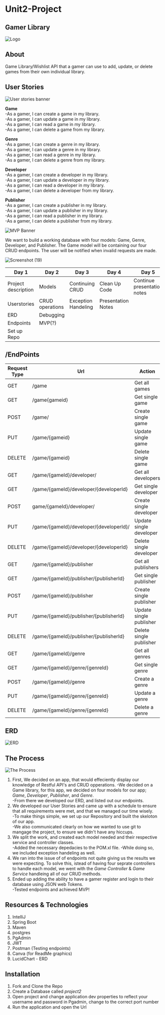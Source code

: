 # Unit2-Project

## Gamer Library
![Logo](https://user-images.githubusercontent.com/89564513/148089103-de9f071a-88a2-4a2e-88be-921b4823cfa2.png)

## About

Game Library/Wishlist API that a gamer can use to add, update, or delete games from their own individual library.

## User Stories
![User stories banner](https://user-images.githubusercontent.com/89564513/148093074-98f7b9c1-9b10-4f5f-a4d9-e65a03a82b2b.png)

**Game**<br>
  -As a gamer, I can create a game in my library.<br>
  -As a gamer, I can update a game in my library.<br>
  -As a gamer, I can read a game in my library.<br>
  -As a gamer, I can delete a game from my library.<br>

**Genre**<br>
  -As a gamer, I can create a genre in my library.<br>
  -As a gamer, I can update a genre in my library.<br>
  -As a gamer, I can read a genre in my library.<br>
  -As a gamer, I can delete a genre from my library.<br>

**Developer**<br>
  -As a gamer, I can create a developer in my library.<br>
  -As a gamer, I can update a developer in my library.<br>
  -As a gamer, I can read a developer in my library.<br>
  -As a gamer, I can delete a developer from my library.<br>

**Publisher**<br>
  -As a gamer, I can create a publisher in my library.<br>
  -As a gamer, I can update a publisher in my library.<br>
  -As a gamer, I can read a publisher in my library.<br>
  -As a gamer, I can delete a publisher from my library.<br>

![MVP Banner](https://user-images.githubusercontent.com/89564513/148093144-0b0d1fb4-ac11-4f79-92fa-12e1da1d3cbe.png)<br>

We want to build a working database with four models: Game, Genre, Developer, and Publisher. The Game model will be containing our four CRUD endpoints. The user will be notified when invalid requests are made.

![Screenshot (19)](https://user-images.githubusercontent.com/89564513/148093922-3091cfc8-b01c-4122-9ef1-4cadbfea3f3a.png)

| Day 1 | Day 2 | Day 3 | Day 4 | Day 5 |
|-------|-------|-------|-------|-------|
| Project description| Models| Continuing CRUD| Clean Up Code| Continue presentation notes
 Userstories| CRUD operations| Exception Handeling| Presentation Notes
 ERD |Debugging| 
 Endpoints| MVP(?)|
 Set up Repo|
 
## /EndPoints

| Request Type | Url  | Action | Request Header | Access | Request Body|
|--------------|------|--------|----------------|--------|-------------|
|GET | /game|Get all games|None|Public| |
|GET| /game{gameid}|Get single game|None|Public| |
|POST| /game/|Create single game|None|Public| | 
|PUT| /game/{gameid}|Update single game|None|Public||
|DELETE| /game/{gameid}| Delete single game|None|Public||
|GET| /game/{gameId}/developer/|Get all developers|None|Public||
|GET| /game/{gameId}/developer/{developerId}|Get single developer|None|Public||
|POST| game/{gameId}/developer/|Create single developer|None|Public||
|PUT| /game/{gameId}/developer/{developerId}/|Update single developer|None|Public||
|DELETE| /game/{gameId}/developer/{developerId}|Delete single developer|None|Public||
|GET| /game/{gameId}/publisher|Get all publishers|None|Public||
|GET| /game/{gameId}/publisher/{publisherId}|Get single publisher|None|Public||
|POST| /game/{gameId}/publisher|Create single publisher|None|Public||
|PUT| /game/{gameId}/publisher/{publisherId}|Update single publisher|None|Public||
|DELETE| /game/{gameId}/publisher/{publisherId}|Delete single publisher|None|Public||
|GET| /game/{gameId}/genre|Get all genres|None|Public||
|GET| /game/{gameId}/genre/{genreId}|Get single genre|None|Public||
|POST| /game/{gameId}/genre|Create a genre|None|Public||
|PUT| /game/{gameId}/genre/{genreId}|Update a genre|None|Public||
|DELETE| /game/{gameId}/genre/{genreId}|Delete a genre|None|Public||

## ERD
![ERD](https://user-images.githubusercontent.com/89564513/148717801-a844bacf-f929-4000-b1b7-7c959173c417.jpeg)


## The Process
![The Process](https://user-images.githubusercontent.com/89564513/148101651-29730772-c08e-40aa-b7ac-b798a3ff510b.png)

1. First, We decided on an app, that would effeciently display our knowledge of Restful API's and CRUD opperations.
  -We decided on a Game library, for this app, we decided on four models for our app; *Game*, *Developer*, *Publisher*, and *Genre*.<br>
  -From there we developed our ERD, and listed out our endpoints. <br>
2. We developed our User Stories and came up with a schedule to ensure that all requirements were met, and that we managed our time wisely.<br>
  -To make things simple, we set up our Repository and built the skeloton of our app.<br>
  -We also communicated clearly on how we wanted to use git to mangage the project, to ensure we didn't have any hiccups.<br>
3. We split the work, and created each model needed and their respective service and controller classes.<br>
  -Added the necessary depedacies to the POM.xl file.
  -While doing so, we included exception handeling as well.<br>
4. We ran into the issue of of endpoints not quite giving us the results we were expecting. To solve this, istead of having four seprate controllers to handle each model, we went with the *Game Controller* & *Game Service* handleing all of our CRUD methods.
5. Ended up adding the ability to have a gamer register and login to their database using JSON web Tokens. <br>
  -Tested endpoints and achieved MVP! <br>
  
  
## Resources & Technologies

1. IntelliJ 
2. Spring Boot
3. Maven
4. postgres
5. PgAdmin
6. JWT
7. Postman (Testing endpoints)
8. Canva (for ReadMe graphics)
9. LucidChart - ERD

## Installation 

1. Fork and Clone the Repo
2. Create a Database called *project2*
3. Open project and change application dev properties to reflect your username and password in Pgadmin, change to the correct port number
4. Run the application and open the Url

